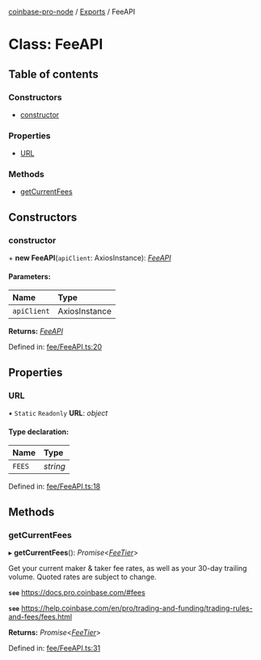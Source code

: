 [coinbase-pro-node](../README.md) / [Exports](../modules.md) / FeeAPI

# Class: FeeAPI

## Table of contents

### Constructors

- [constructor](feeapi.md#constructor)

### Properties

- [URL](feeapi.md#url)

### Methods

- [getCurrentFees](feeapi.md#getcurrentfees)

## Constructors

### constructor

\+ **new FeeAPI**(`apiClient`: AxiosInstance): [_FeeAPI_](feeapi.md)

#### Parameters:

| Name        | Type          |
| :---------- | :------------ |
| `apiClient` | AxiosInstance |

**Returns:** [_FeeAPI_](feeapi.md)

Defined in: [fee/FeeAPI.ts:20](https://github.com/bennycode/coinbase-pro-node/blob/baa73d4/src/fee/FeeAPI.ts#L20)

## Properties

### URL

▪ `Static` `Readonly` **URL**: _object_

#### Type declaration:

| Name   | Type     |
| :----- | :------- |
| `FEES` | _string_ |

Defined in: [fee/FeeAPI.ts:18](https://github.com/bennycode/coinbase-pro-node/blob/baa73d4/src/fee/FeeAPI.ts#L18)

## Methods

### getCurrentFees

▸ **getCurrentFees**(): _Promise_<[_FeeTier_](../interfaces/feetier.md)\>

Get your current maker & taker fee rates, as well as your 30-day trailing volume. Quoted rates are subject to change.

**`see`** https://docs.pro.coinbase.com/#fees

**`see`** https://help.coinbase.com/en/pro/trading-and-funding/trading-rules-and-fees/fees.html

**Returns:** _Promise_<[_FeeTier_](../interfaces/feetier.md)\>

Defined in: [fee/FeeAPI.ts:31](https://github.com/bennycode/coinbase-pro-node/blob/baa73d4/src/fee/FeeAPI.ts#L31)
